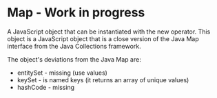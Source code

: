 Map - Work in progress
=======

A JavaScript object that can be instantiated with the new operator. This object is a JavaScript object that is a close version of the Java Map interface from the Java Collections framework.

The object's deviations from the Java Map are:

* entitySet - missing (use values)
* keySet - is named keys (it returns an array of unique values)
* hashCode - missing
